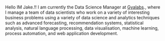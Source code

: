 Hello IM Jake.!!
I am currently the Data Science Manager at <a href=https://gyalabs.com/>Gyalabs</a>., where I manage a team of data scientists who work on a variety of interesting business problems using a variety of data science and analytics techniques such as advanced forecasting, recommendation systems, statistical analysis, natural language processing, data visualisation, machine learning, process automation, and web application development.
